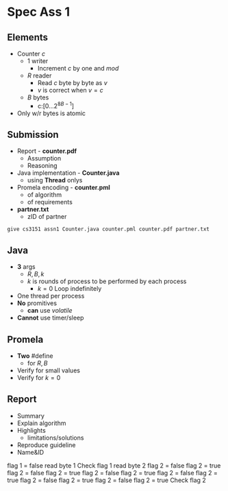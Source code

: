 # Spec Ass 1

## Elements

+ Counter $c$
  + $1$ writer
    + Increment $c$ by one and $mod$
  + $R$ reader
    + Read $c$ byte by byte as $v$
    + $v$ is correct when $v=c$
  + $B$ bytes
    + c:$[0...2^{8B-1}]$
+ Only w/r bytes is atomic

## Submission

+ Report - **counter.pdf**
  + Assumption
  + Reasoning
+ Java implementation - **Counter.java**
  + using **Thread** onlys
+ Promela encoding - **counter.pml**
  + of algorithm
  + of requirements
+ **partner.txt**
  + zID of partner

`give cs3151 assn1 Counter.java counter.pml counter.pdf partner.txt`

## Java

+ **3** args    
  + $R, B, k$
  + $k$ is rounds of process to be performed by each process
    + $k=0$ Loop indefinitely
+ One thread per process
+ **No** promitives
  + **can** use *volatile*
+ **Cannot** use timer/sleep

## Promela

+ **Two** #define
  + for $R, B$
+ Verify for small values
+ Verify for $k=0$

## Report

+ Summary
+ Explain algorithm
+ Highlights
  + limitations/solutions
+ Reproduce guideline
+ Name&ID



flag 1 = false
read byte 1
Check flag 1
read byte 2
flag 2 = false
flag 2 = true
flag 2 = false
flag 2 = true
flag 2 = false
flag 2 = true
flag 2 = false
flag 2 = true
flag 2 = false
flag 2 = true
flag 2 = false
flag 2 = true
Check flag 2
